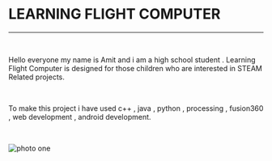 <H1>LEARNING FLIGHT COMPUTER </H1>
    <hr>
    <br>
    <p>Hello everyone my name is Amit and  i am a high school student
        . Learning Flight Computer is designed for those children who are interested in STEAM Related projects.
    </p>
    <br>
    <p>To make this project i have used c++ , java , python , processing , fusion360 , web development , android development.</p>
    <br>

![photo one](https://github.com/PIEspace/LEARNING-FLIGHT-COMPUTER-/assets/134577378/e12e025b-7832-4df1-b377-f64cfcd0d329)


    


    

    

